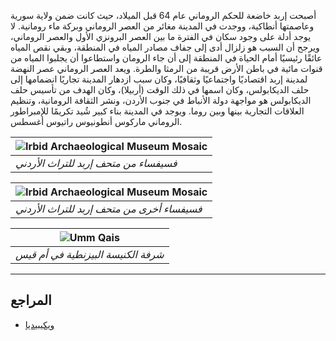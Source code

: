 أصبحت إربد خاضعة للحكم الروماني عام 64 قبل الميلاد، حيث كانت ضمن ولاية سورية وعاصمتها أنطاكية، ووجدت في المدينة مغائر من
العصر الروماني وبركة ماء رومانية. لا يوجد أدلة على وجود سكان في الفترة ما بين العصر البرونزي الأول والعصر الروماني،
ويرجح أن السبب هو زلزال أدى إلى جفاف مصادر المياه في المنطقة، وبقي نقص المياه عائقًا رئيسيًا أمام الحياة في المنطقة إلى
أن جاء الرومان واستطاعوا أن يجلبوا المياه من قنوات مائية في باطن الأرض قريبة من الرمثا والطرة. ويعد العصر الروماني عصر
النهضة لمدينة إربد اقتصاديًا واجتماعيًا وثقافيًا، وكان سبب ازدهار المدينة تجاريًا انضمامها إلى حلف الديكابولس، وكان
اسمها في ذلك الوقت (أربيلا)، وكان الهدف من تأسيس حلف الديكابولس هو مواجهة دولة الأنباط في جنوب الأردن، ونشر الثقافة
الرومانية، وتنظيم العلاقات التجارية بينها وبين روما. ويوجد في المدينة بناء كبير شُيد تكريمًا للإمبراطور الروماني ماركوس
أنطونيوس راتيوس أغسطس.

| ![Irbid Archaeological Museum Mosaic](resource:assets/images/chapters/1-history/lessons_images/mosaic1.jpg) |
|-------------------------------------------------------------------------------------------------------------|
| *فسيفساء من متحف إربد للتراث الأردني*                                                                       |

| ![Irbid Archaeological Museum Mosaic](resource:assets/images/chapters/1-history/lessons_images/mosaic2.jpg) |
|-------------------------------------------------------------------------------------------------------------|
| *فسيفساء أخرى من متحف إربد للتراث الأردني*                                                                  |

| ![Umm Qais](resource:assets/images/chapters/1-history/lessons_images/byzantine_church.jpg) |
|--------------------------------------------------------------------------------------------|
| *شرفة الكنيسة البيزنطية في أم قيس*                                                         |

--------

## المراجع

* [ويكيبيديا](https://ar.wikipedia.org/wiki/Irbid)